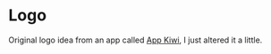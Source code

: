 # Logo
Original logo idea from an app called [App Kiwi](http://img.app.kiwi/icon/3fZw-d8U-tCDcc1cLz6RvnKkoW4JtXHncq-Ei8tPCcX3cTZ7yW6hxm38iQ69IVswQw), I just altered it a little.

